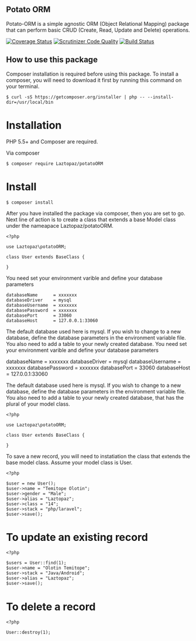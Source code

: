 
Potato ORM
----------
Potato-ORM is a simple agnostic ORM (Object Relational Mapping) package that can perform basic CRUD (Create, Read, Update and Delete) operations.

[![Coverage Status](https://coveralls.io/repos/github/andela-tolotin/Potato-ORM/badge.svg?branch=test)](https://coveralls.io/github/andela-tolotin/Potato-ORM?branch=test) [![Scrutinizer Code Quality](https://scrutinizer-ci.com/g/andela-tolotin/Potato-ORM/badges/quality-score.png?b=test)](https://scrutinizer-ci.com/g/andela-tolotin/Potato-ORM/?branch=test) [![Build Status](https://travis-ci.org/andela-tolotin/Potato-ORM.svg?branch=test)](https://travis-ci.org/andela-tolotin/Potato-ORM)

How to use this package 
-----------------------
Composer installation is required before using this package. To  install a composer, you will need to download it first by running this command on your terminal.

    $ curl -sS https://getcomposer.org/installer | php -- --install-dir=/usr/local/bin

Installation
============

PHP 5.5+ and Composer are required. 

Via composer

    $ composer require Laztopaz/potatoORM

Install
=======

    $ composer install 
After you have installed the package via composer, then you are set to go. Next line of action is  to create a class that extends a base Model class under the nameapace Laztopaz/potatoORM. 

    <?php
    
    use Laztopaz\potatoORM;
    
    class User extends BaseClass {
       
    }

You need set your environment varible and define your database parameters

    databaseName      = xxxxxxx
    databaseDriver    = mysql
    databaseUsername  = xxxxxxx
    databasePassword  = xxxxxxx
    databasePort      = 33060
    databaseHost      = 127.0.0.1:33060

The default database used here is mysql. If you wish to change to a new database, define the database parameters in the environment variable file. You also need to add a table to your newly created database.
You need set your environment varible and define your database parameters

databaseName      = xxxxxxx
databaseDriver    = mysql
databaseUsername  = xxxxxxx
databasePassword  = xxxxxxx
databasePort      = 33060
databaseHost      = 127.0.0.1:33060

The default database used here is mysql. If you wish to change to a new database, define the database parameters in the environment variable file. You also need to add a table to your newly created database, that has the plural of your model class.

    <?php
    
    use Laztopaz\potatoORM;
    
    class User extends BaseClass {
       
    }

To save a new record, you will need to instatiation the class that extends the base model class. Assume your model class is User.

    <?php
    
    $user = new User();
    $user->name = "Temitope Olotin";
    $user->gender = "Male";
    $user->alias = "Laztopaz";
    $user->class = "14";
    $user->stack = "php/laravel";
    $user->save();

To update an existing record
============================

    <?php
    
    $users = User::find(1);
    $user->name = "Olotin Temitope";
    $user->stack = "Java/Android";
    $user->alias = "Laztopaz";
    $user->save();

To delete a record
==================

    <?php 
    
    User::destroy(1);


